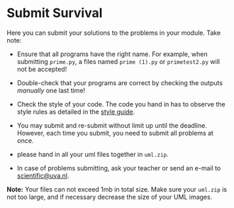 # Submit Survival

Here you can submit your solutions to the problems in your module. Take note:

- Ensure that all programs have the right name. For example, when submitting `prime.py`, a files named `prime (1).py` or `primetest2.py` will not be accepted!

- Double-check that your programs are correct by checking the outputs _manually_ one last time!

- Check the style of your code. The code you hand in has to observe the style rules as detailed in the [style guide](/python/en/style).

- You may submit and re-submit without limit up until the deadline. However, each time you submit, you need to submit all problems at once.

- please hand in all your uml files together in `uml.zip`.

- In case of problems submitting, ask your teacher or send an e-mail to <scientific@uva.nl>.

**Note:** Your files can not exceed 1mb in total size. Make sure your `uml.zip` is not too large, and if necessary decrease the size of your UML images.
